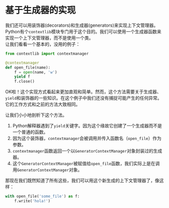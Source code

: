 # 基于生成器的实现

我们还可以用装饰器(decorators)和生成器(generators)来实现上下文管理器。  
Python有个```contextlib```模块专门用于这个目的。我们可以使用一个生成器函数来实现一个上下文管理器，而不是使用一个类。  
让我们看看一个基本的，没用的例子：

```python
from contextlib import contextmanager

@contextmanager
def open_file(name):
    f = open(name, 'w')
    yield f
    f.close()
```

OK啦！这个实现方式看起来更加直观和简单。然而，这个方法需要关于生成器、```yield```和装饰器的一些知识。在这个例子中我们还没有捕捉可能产生的任何异常。它的工作方式和之前的方法大致相同。

让我们小小地剖析下这个方法。
1. Python解释器遇到了```yield```关键字。因为这个缘故它创建了一个生成器而不是一个普通的函数。
2. 因为这个装饰器，```contextmanager```会被调用并传入函数名（```open_file```）作为参数。
3. ```contextmanager```函数返回一个以```GeneratorContextManager```对象封装过的生成器。
4. 这个```GeneratorContextManager```被赋值给```open_file```函数，我们实际上是在调用```GeneratorContextManager```对象。

那现在我们既然知道了所有这些，我们可以用这个新生成的上下文管理器了，像这样：
```python
with open_file('some_file') as f:
    f.write('hola!')
```
